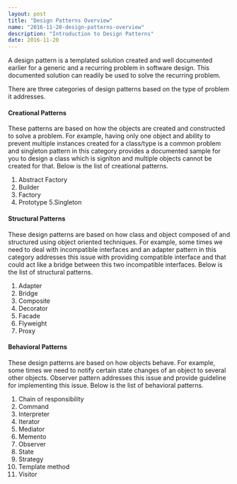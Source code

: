 ```yaml
---
layout: post
title: "Design Patterns Overview"
name: "2016-11-20-design-patterns-overview"
description: "Introduction to Design Patterns"
date: 2016-11-20
---
```


<p>A design pattern is a templated solution created and well documented earlier for a generic and a recurring problem in software design. This documented solution can readily be used to solve the recurring problem.</p>

<p>
There are three categories of design patterns based on the type of problem it addresses.
</p>

#### **Creational Patterns**
<p>
These patterns are based on how the objects are created and constructed to solve a problem. For example, having only one object and ability to prevent multiple instances created for a class/type is a common problem and singleton pattern in this category provides a documented sample for you to design a class which is signlton and multiple objects cannot be created for that. Below is the list of creational patterns.
</p>

1. Abstract Factory
2. Builder
3. Factory
4. Prototype
5.Singleton

#### **Structural Patterns**
<p>
These design patterns are based on how class and object composed of and structured using object oriented techniques. For example, some times we need to deal with incompatible interfaces and an adapter pattern in this category addresses this issue with providing compatible interface and that could act like a bridge between this two incompatible interfaces. Below is the list of structural patterns.
</p>

1. Adapter
2. Bridge
3. Composite
4. Decorator
5. Facade
6. Flyweight
7. Proxy
    
#### **Behavioral Patterns**
<p>
These design patterns are based on how objects behave. For example, some times we need to notify certain state changes of an object to several other objects. Observer pattern addresses this issue and provide guideline for implementing this issue. Below is the list of behavioral patterns.
</p>

1. Chain of responsibility
2. Command
3. Interpreter
4. Iterator
5. Mediator
6. Memento
7. Observer
8. State
9. Strategy
10. Template method
11. Visitor